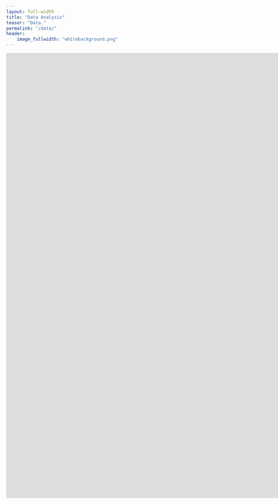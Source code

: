 ```yaml
---
layout: full-width
title: "Data Analysis"
teaser: "Data."
permalink: "/data/"
header:
    image_fullwidth: "whitebackground.png"
---
```


<iframe src="https://unscheinbar.shinyapps.io/RCCPII-M/" style="border: black; width: 1600px; height: 1200px"></iframe>
